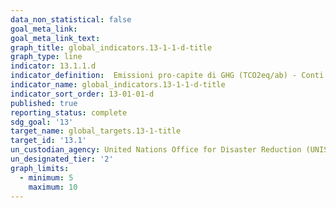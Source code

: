 ```yaml
---
data_non_statistical: false
goal_meta_link:
goal_meta_link_text:
graph_title: global_indicators.13-1-1-d-title
graph_type: line
indicator: 13.1.1.d
indicator_definition:  Emissioni pro-capite di GHG (TCO2eq/ab) - Conti di tipo NAMEA (matrice di conti economici integrata con conti ambientali) (PSN:IST-02004)
indicator_name: global_indicators.13-1-1-d-title
indicator_sort_order: 13-01-01-d
published: true
reporting_status: complete
sdg_goal: '13'
target_name: global_targets.13-1-title
target_id: '13.1'
un_custodian_agency: United Nations Office for Disaster Reduction (UNISDR)
un_designated_tier: '2'
graph_limits:
  - minimum: 5
    maximum: 10
---
```

